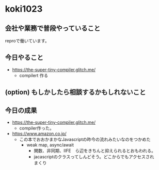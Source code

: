 # koki1023


## 会社や業務で普段やっていること
reproで働いています。

## 今日やること
- https://the-super-tiny-compiler.glitch.me/
  - compilert 作る

## (option) もしかしたら相談するかもしれないこと


## 今日の成果
- https://the-super-tiny-compiler.glitch.me/
  - compiler作った。
- https://www.amazon.co.jp/
  - この本でおおかまかなJavascriptの昨今の流れみたいなのをつかめた
    - weak map, async/await
      - 関数、非同期、IIFE　ら辺をきちんと抑えられるとおもわれる。
      - jacascriptのクラスってしんどそう。どこからでもアクセスされまくり
